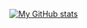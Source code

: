 [![My GitHub stats](https://github-readme-stats.vercel.app/api?username=misaka-mikoto-love&show_icons=true&theme=dark)](https://github.com/misaka-mikoto-love)
